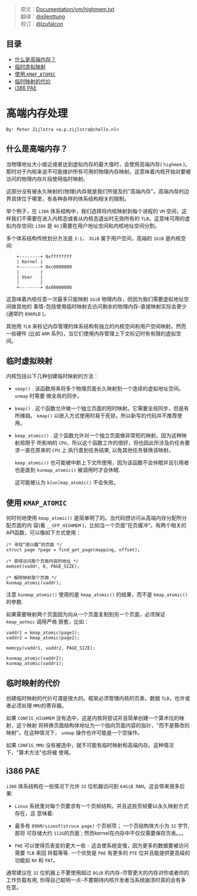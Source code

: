 > 原文：[Documentation/vm/highmem.txt](https://www.kernel.org/doc/)<br />
> 翻译：[@silenttung](https://github.com/dongfu8107)<br />
> 校订：[@lzufalcon](https://github.com/lzufalcon)<br />

## 目录

-    [什么是高端内存？](#toc_24146_28010_2)
-    [临时虚拟映射](#toc_24146_28010_3)
-    [使用 `KMAP_ATOMIC`](#toc_24146_28010_4)
-    [临时映射的代价](#toc_24146_28010_5)
-    [i386 PAE](#toc_24146_28010_6)


# 高端内存处理

`By: Peter Zijlstra <a.p.zijlstra@chello.nl>`

<span id="toc_24146_28010_2"></span>
## 什么是高端内存？


当物理地址大小接近或者达到虚拟内存的最大值时，会使用高端内存( `highmem` )。那时对于内核来说不可能维护所有可用的物理内存映射。这意味着内核开始对要被访问的物理内存片段使用临时映射。

这部分没有被永久映射的(物理)内存就是我们所提及的"高端内存"。高端内存的边界具体位于哪里，有各种各样的体系结构相关的限制。

举个例子，在 `i386` 体系结构中，我们选择将内核映射到每个进程的 `VM` 空间，这样我们不需要在进入内核态或者从内核态退出时无效所有的 `TLB`。这意味可用的虚拟内存空间( `i386` 是 `4G` )需要在用户地址空间和内核地址空间分割。

多个体系结构传统划分方法是 `3:1`， `3GiB` 属于用户空间，高端的 `1GiB` 是内核空间:


		+--------+ 0xffffffff
		| Kernel |
		+--------+ 0xc0000000
		|        |
		| User   |
		|        |
		+--------+ 0x00000000


这意味着内核任意一次最多只能映射 `1GiB` 物理内存，但因为我们需要虚拟地址空间做其他的
事情-包括使用临时映射去访问剩余的物理内存-直接映射实际会更少(通常约 `896MiB` )。

其他用 `TLB` 来标记内存管理的体系结构有独立的内核空间和用户空间映射。然而一些硬件
(比如 `ARM` 系列)，当它们使用内存管理上下文标记时有有限的虚拟空间。


<span id="toc_24146_28010_3"></span>
## 临时虚拟映射

内核包括以下几种创建临时映射的方法：

*  `vmap()` . 该函数用来将多个物理页面长久映射到一个连续的虚拟地址空间。 `unmap` 时需要
做全局的同步。

*  `kmap()` . 这个函数允许做一个独立页面的短时映射。它需要全局同步，但是有所摊销。
 `kmap()` 以嵌入方式使用时易于死锁，所以新写的代码并不推荐使用。

*  `kmap_atomic()` . 这个函数允许对一个独立页面做非常短的映射。因为这种映射局限于
所影响的 `CPU`，所以这个函数工作的很好，但也因此所涉及的任务要求一直在原来的 `CPU` 上
执行直到任务结束, 以免其他任务替换该映射。

     `kmap_atomic()` 也可能被中断上下文所使用，因为该函数不会休眠并且引用者也是直到 `kunmap_atomic()`
被调用时才会休眠. 

      这可能被认为 `k[un]map_atomic()` 不会失败。

<span id="toc_24146_28010_4"></span>
## 使用 `KMAP_ATOMIC`

何时何地使用 `kmap_atomic()` 是简单明了的。当代码想访问从高端内存分配所分配页面的内
容(看 `__GFP_HIGHMEM` )，比如当一个页面”在页缓冲“。有两个相关的API函数，可以像如下方式使用：

    /* 寻找“感兴趣”的页面 */
    struct page *page = find_get_page(mapping, offset);

    /* 获得访问那个页面内容的地址 */
    memset(vaddr, 0, PAGE_SIZE);

    /* 解除映射那个页面 */
    kunmap_atomic(vaddr);

注意 `kunmap_atomic()` 使用的是 `kmap_atomic()` 的结果，而不是 `kmap_atomic()` 的参数.

如果需要映射两个页面因为向从一个页面复制到另一个页面，必须保证 `kmap_aotmic` 调用严格
嵌套，比如：

    vaddr1 = kmap_atomic(page1);
    vaddr2 = kmap_atomic(page2);

    memcpy(vaddr1, vaddr2, PAGE_SIZE);

    kunmap_atomic(vaddr2);
    kunmap_atomic(vaddr1);


<span id="toc_24146_28010_5"></span>
## 临时映射的代价


创建临时映射的代价可谓是很大的。框架必须管理内核的页表，数据 `TLB`，也许或者必须处理
 `MMU`的寄存器。

如果 `CONFIG_HIGHMEM` 没有选中，这是内核将尝试并且简单创建一个算术位的映射，这个映射
将转换页面结构体地址为一个指向页面内容的指针，"而不是篡改的映射"。在这种情况下，
 `unmap` 操作也许可能是一个空操作。

如果 `CONFIG_MMU` 没有被选中，就不可能有临时映射和高端内存。这种情况下，"算术方法"也将被
使用。

<span id="toc_24146_28010_6"></span>
## i386 PAE

`i386` 体系结构在一些情况下允许 `32` 位机器访问到 `64GiB RAM`。这会带来很多后果:

* `Linux` 系统里对每个页要求有一个页帧结构，并且这些页帧要以永久映射方式存在，这
意味着:

* 最多有 `896M/sizeof(struce page)` 个页帧项； 一个页结构体大小为 `32` 字节, 那将
可存储大约 `112G`的页面`; 然而kernel在内存中不仅仅需要保存页表。。。

* `PAE` 可以使得页表变的更大一些 `-` 这会使系统变慢，因为更多的数据要被访问需要 `TLB` 来回
转载等等. 一个优势是 `PAE` 有更多的 `PTE` 位并且能提供更高级的功能如 `NX` 和 `PAT`。

通常建议在 `32` 位机器上不要使用超过 `8GiB` 的内存-尽管更大的内存对你或者你的工作负载有用,
你得自己聪明一点-不要期待内核开发者当系统崩溃时真的会有多在意。
